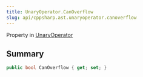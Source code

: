 ```yaml
---
title: UnaryOperator.CanOverflow
slug: api/cppsharp.ast.unaryoperator.canoverflow
---
```

Property in [UnaryOperator](/api/cppsharp/ast/unaryoperator)

## Summary



```csharp
public bool CanOverflow { get; set; }
```

